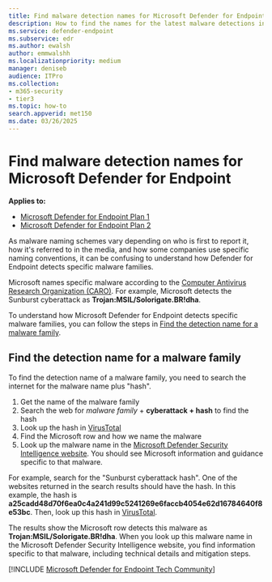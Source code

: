 ```yaml
---
title: Find malware detection names for Microsoft Defender for Endpoint 
description: How to find the names for the latest malware detections in Defender for Endpoint
ms.service: defender-endpoint
ms.subservice: edr
ms.author: ewalsh
author: emmwalshh
ms.localizationpriority: medium
manager: deniseb
audience: ITPro
ms.collection: 
- m365-security
- tier3
ms.topic: how-to
search.appverid: met150
ms.date: 03/26/2025
---
```


# Find malware detection names for Microsoft Defender for Endpoint

**Applies to:**

- [Microsoft Defender for Endpoint Plan 1](microsoft-defender-endpoint.md)
- [Microsoft Defender for Endpoint Plan 2](microsoft-defender-endpoint.md)

As malware naming schemes vary depending on who is first to report it, how it's referred to in the media, and how some companies use specific naming conventions, it can be confusing to understand how Defender for Endpoint detects specific malware families.

Microsoft names specific malware according to the [Computer Antivirus Research Organization (CARO)](/unified-secops-platform/malware-naming). For example, Microsoft detects the Sunburst cyberattack as **Trojan:MSIL/Solorigate.BR!dha**.

To understand how Microsoft Defender for Endpoint detects specific malware families, you can follow the steps in [Find the detection name for a malware family](#find-the-detection-name-for-a-malware-family).

## Find the detection name for a malware family

To find the detection name of a malware family, you need to search the internet for the malware name plus "hash".

1. Get the name of the malware family
2. Search the web for *malware family* + **cyberattack + hash** to find the hash
3. Look up the hash in [VirusTotal](https://www.virustotal.com/)
4. Find the Microsoft row and how we name the malware
5. Look up the malware name in the [Microsoft Defender Security Intelligence website](https://www.microsoft.com/wdsi/threats). You should see Microsoft information and guidance specific to that malware.

For example, search for the "Sunburst cyberattack hash". One of the websites returned in the search results should have the hash. In this example, the hash is **a25cadd48d70f6ea0c4a241d99c5241269e6faccb4054e62d16784640f8e53bc**. Then, look up this hash in [VirusTotal](https://www.virustotal.com/).

The results show the Microsoft row detects this malware as **Trojan:MSIL/Solorigate.BR!dha**. When you look up this malware name in the Microsoft Defender Security Intelligence website, you find information specific to that malware, including technical details and mitigation steps.

[!INCLUDE [Microsoft Defender for Endpoint Tech Community](../includes/defender-mde-techcommunity.md)]
